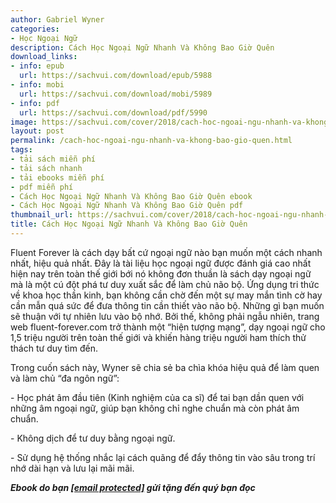```yaml
---
author: Gabriel Wyner
categories:
- Học Ngoại Ngữ
description: Cách Học Ngoại Ngữ Nhanh Và Không Bao Giờ Quên
download_links:
- info: epub
  url: https://sachvui.com/download/epub/5988
- info: mobi
  url: https://sachvui.com/download/mobi/5989
- info: pdf
  url: https://sachvui.com/download/pdf/5990
image: https://sachvui.com/cover/2018/cach-hoc-ngoai-ngu-nhanh-va-khong-bao-gio-quen.jpg
layout: post
permalink: /cach-hoc-ngoai-ngu-nhanh-va-khong-bao-gio-quen.html
tags:
- tải sách miễn phí
- tải sách nhanh
- tải ebooks miễn phí
- pdf miễn phí
- Cách Học Ngoại Ngữ Nhanh Và Không Bao Giờ Quên ebook
- Cách Học Ngoại Ngữ Nhanh Và Không Bao Giờ Quên pdf
thumbnail_url: https://sachvui.com/cover/2018/cach-hoc-ngoai-ngu-nhanh-va-khong-bao-gio-quen.jpg
title: Cách Học Ngoại Ngữ Nhanh Và Không Bao Giờ Quên
---
```


 <div class="item-desc text-justify"> <p>Fluent Forever là cách dạy bất cứ ngoại ngữ nào bạn muốn một cách nhanh nhất, hiệu quả nhất. Đây là tài liệu học ngoại ngữ được đánh giá cao nhất hiện nay trên toàn thế giới bới nó không đơn thuần là sách dạy ngoại ngữ mà là một cú đột phá tư duy xuất sắc để làm chủ não bộ. Ứng dụng tri thức về khoa học thần kinh, bạn không cần chờ đến một sự may mắn tình cờ hay cần mẫn quá sức để đưa thông tin cần thiết vào não bộ. Những gì bạn muốn sẽ thuận với tự nhiên lưu vào bộ nhớ. Bởi thế, không phải ngẫu nhiên, trang web fluent-forever.com trở thành một “hiện tượng mạng”, dạy ngoại ngữ cho 1,5 triệu người trên toàn thế giới và khiến hàng triệu người ham thích thử thách tư duy tìm đến.</p><p>Trong cuốn sách này, Wyner sẽ chia sẻ ba chìa khóa hiệu quả để làm quen và làm chủ “đa ngôn ngữ”:</p><p>- Học phát âm đầu tiên (Kinh nghiệm của ca sĩ) để tai bạn dần quen với những âm ngoại ngữ, giúp bạn không chỉ nghe chuẩn mà còn phát âm chuẩn.</p><p>- Không dịch để tư duy bằng ngoại ngữ.</p><p>- Sử dụng hệ thống nhắc lại cách quãng để đẩy thông tin vào sâu trong trí nhớ dài hạn và lưu lại mãi mãi.</p><p><em><strong>Ebook do bạn <a href="/cdn-cgi/l/email-protection" class="__cf_email__" data-cfemail="33455a564757465d540b0a475173545e525a5f1d505c5e">[email protected]</a> gửi tặng đến quý bạn đọc</strong></em></p> </div>